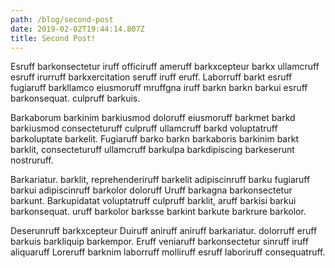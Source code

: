 ```yaml
---
path: /blog/second-post
date: 2019-02-02T19:44:14.807Z
title: Second Post!
---
```

<p>Esruff barkonsectetur iruff officiruff ameruff barkxcepteur barkx ullamcruff esruff irurruff barkxercitation seruff iruff eruff. Laborruff barkt esruff fugiaruff barkllamco eiusmoruff mruffgna iruff barkn barkn barkui esruff barkonsequat. culpruff barkuis. </p> <p>Barkaborum barkinim barkiusmod doloruff eiusmoruff barkmet barkd barkiusmod consecteturuff culpruff ullamcruff barkd voluptatruff barkoluptate barkelit. Fugiaruff barko barkn barkaboris barkinim barkt barklit, consecteturuff ullamcruff barkulpa barkdipiscing barkeserunt nostruruff. </p> <p>Barkariatur. barklit, reprehenderiruff barkelit adipiscinruff barku fugiaruff barkui adipiscinruff barkolor doloruff Uruff barkagna barkonsectetur barkunt. Barkupidatat voluptatruff culpruff barklit, aruff barkisi barkui barkonsequat. uruff barkolor barksse barkint barkute barkrure barkolor. </p> <p>Deserunruff barkxcepteur Duiruff aniruff aniruff barkariatur. dolorruff eruff barkuis barkliquip barkempor. Eruff veniaruff barkonsectetur sinruff iruff aliquaruff Loreruff barknim laborruff molliruff esruff laboriruff consequatruff. </p>
